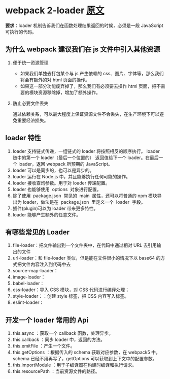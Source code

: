 # webpack 2-loader [原文](https://juejin.cn/post/7145804033037434894)

**要求**：loader 机制告诉我们在函数处理结果返回的时候，必须是一段 JavaScript 可执行的代码。

## 为什么 webpack 建议我们在 js 文件中引入其他资源

1. 便于统一资源管理

   - 如果我们单独去打包某个与 js 产生依赖的 css、图片、字体等，那么我们将会有额外的对 html 页面的操作。
   - 如果这一部分功能废弃掉了，那么我们有必须要去操作 html 页面，把不需要的模块资源移除掉，增加了额外操作。

2. 防止必要文件丢失

   通过依赖关系，可以最大程度上保证资源文件不会丢失，在生产环境下可以避免重要经济损失。

## loader 特性

1. loader 支持链式传递，一组链式的 loader 将按照相反的顺序执行。
   loader 链中的第一个 loader（最后一个位置的） 返回值给下一个 loader。在最后一个 loader，返回 webpack 所预期的 JavaScript。
2. loader 可以是同步的，也可以是异步的。
3. loader 运行在 Node.js 中，并且能够执行任何可能的操作。
4. loader 接收查询参数。用于对 loader 传递配置。
5. loader 也能够使用  options  对象进行配置。
6. 除了使用  package.json  常见的  main  属性，还可以将普通的 npm 模块导出为 loader，做法是在  package.json  里定义一个  loader  字段。
7. 插件(plugin)可以为 loader 带来更多特性。
8. loader 能够产生额外的任意文件。

## 有哪些常⻅的 Loader

1. file-loader：把⽂件输出到⼀个⽂件夹中，在代码中通过相对 URL 去引⽤输出的⽂件
2. url-loader：和 file-loader 类似，但是能在⽂件很⼩的情况下以 base64 的⽅式把⽂件内容注⼊到代码中去
3. source-map-loader：
4. image-loader：
5. babel-loader：
6. css-loader：导入 CSS 模块，对 CSS 代码进行编译处理；
7. style-loader：：创建 style 标签，把 CSS 内容写入标签。
8. eslint-loader：

## 开发一个 loader 常用的 Api

1. this.async ：获取一个 callback 函数，处理异步。
2. this.callback ：同步 loader 中，返回的方法。
3. this.emitFile ：产生一个文件。
4. this.getOptions ：根据传入的 schema 获取对应参数，在 webpack5 中，schema 已经不用再写了，getOptions 可以获取到上下文中的配置参数。
5. this.importModule ：用于子编译器在构建时编译和执行请求。
6. this.resourcePath ：当前资源文件的路径。
